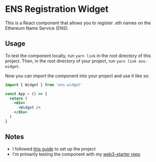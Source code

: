 # ENS Registration Widget

This is a React component that allows you to register .eth names on the Ethereum Name Service (ENS).

## Usage

To test the component locally, run `yarn link` in the root directory of this project. Then, in the root directory of your project, run `yarn link ens-widget`.

Now you can import the component into your project and use it like so:

```jsx
import { Widget } from 'ens-widget'

const App = () => {
  return (
    <div>
      <Widget />
    </div>
  )
}
```

## Notes

- I followed [this guide](https://dev.to/alexeagleson/how-to-create-and-publish-a-react-component-library-2oe) to set up the project
- I'm primarily testing the component with my [web3-starter repo](https://github.com/gskril/web3-starter)
